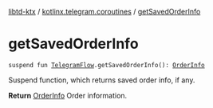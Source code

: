 [libtd-ktx](../index.md) / [kotlinx.telegram.coroutines](index.md) / [getSavedOrderInfo](./get-saved-order-info.md)

# getSavedOrderInfo

`suspend fun `[`TelegramFlow`](../kotlinx.telegram.core/-telegram-flow/index.md)`.getSavedOrderInfo(): `[`OrderInfo`](https://tdlibx.github.io/td/docs/org/drinkless/td/libcore/telegram/TdApi/OrderInfo.html)

Suspend function, which returns saved order info, if any.

**Return**
[OrderInfo](https://tdlibx.github.io/td/docs/org/drinkless/td/libcore/telegram/TdApi/OrderInfo.html) Order information.

